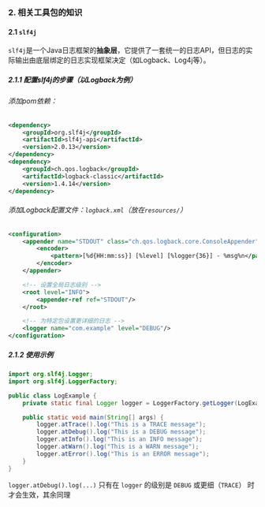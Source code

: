 ### 2. 相关工具包的知识

#### 2.1 `slf4j`

`slf4j`是一个Java日志框架的**抽象层**，它提供了一套统一的日志API，但日志的实际输出由底层绑定的日志实现框架决定（如Logback、Log4j等）。

##### 2.1.1 配置slf4j的步骤（以Logback为例）

###### 添加pom依赖：
```xml
<dependency>
    <groupId>org.slf4j</groupId>
    <artifactId>slf4j-api</artifactId>
    <version>2.0.13</version>
</dependency>
<dependency>
    <groupId>ch.qos.logback</groupId>
    <artifactId>logback-classic</artifactId>
    <version>1.4.14</version>
</dependency>
```

###### 添加Logback配置文件：`logback.xml`（放在`resources/`）
```xml
<configuration>
    <appender name="STDOUT" class="ch.qos.logback.core.ConsoleAppender">
        <encoder>
            <pattern>[%d{HH:mm:ss}] [%level] [%logger{36}] - %msg%n</pattern>
        </encoder>
    </appender>

    <!-- 设置全局日志级别 -->
    <root level="INFO">
        <appender-ref ref="STDOUT"/>
    </root>

    <!-- 为特定包设置更详细的日志 -->
    <logger name="com.example" level="DEBUG"/>
</configuration>
```

##### 2.1.2 使用示例
```java
import org.slf4j.Logger;
import org.slf4j.LoggerFactory;

public class LogExample {
    private static final Logger logger = LoggerFactory.getLogger(LogExample.class);

    public static void main(String[] args) {
        logger.atTrace().log("This is a TRACE message");
        logger.atDebug().log("This is a DEBUG message");
        logger.atInfo().log("This is an INFO message");
        logger.atWarn().log("This is a WARN message");
        logger.atError().log("This is an ERROR message");
    }
}
```
`logger.atDebug().log(...)` 只有在 `logger` 的级别是 `DEBUG` 或更细（`TRACE`） 时才会生效，其余同理